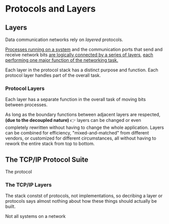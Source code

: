 # Protocols and Layers

## Layers

Data communication networks rely on *layered* protocols.

<u>Processes running on a system</u> and the communication ports that send and receive network bits <u>are logically connected by a series of layers</u>, <u>each performing one major function of the networking task.</u>

Each layer in the protocol stack has a distinct purpose and function. Each protocol layer handles part of the overall task.

### Protocol Layers

Each layer has a separate function in the overall task of moving bits between processes.

As long as the boundary functions between adjacent layers are respected, **(due to the decoupled nature)** 👉 layers can be changed or even completely rewritten without having to change the whole application. <u></u>Layers can be combined for efficiency, "mixed-and-matched" from different vendors, or customized for different circumstances, all without having to rework the entire stack from top to bottom.

## The TCP/IP Protocol Suite

The protocol

### The TCP/IP Layers

The stack constst of protocols, not implementations, so decribing a layer or protocols says almost nothing about how these things should actually be built.

Not all systems on a network
